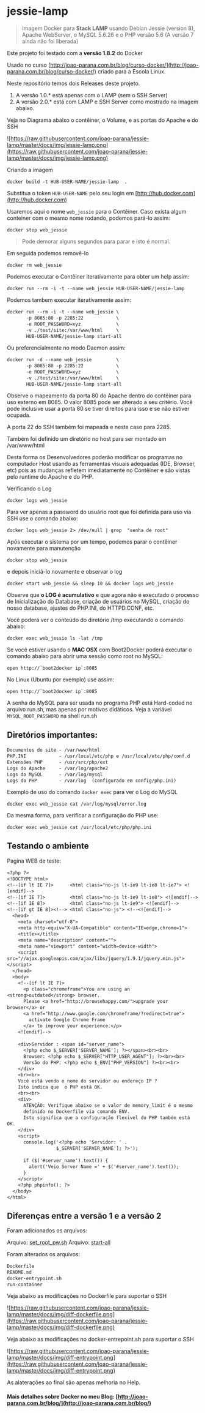 # jessie-lamp

> Imagem Docker para **Stack LAMP** usando Debian Jessie (version 8),
> Apache WebServer, o MySQL 5.6.26 e o PHP versão 5.6 (A versão 7 ainda 
> não foi liberada)

Este projeto foi testado com a **versão 1.8.2** do Docker

Usado no curso [http://joao-parana.com.br/blog/curso-docker/](http://joao-parana.com.br/blog/curso-docker/) criado para a Escola Linux.

Neste repositório temos dois Releases deste projeto.

1. A versão 1.0.* está apenas com o LAMP (sem o SSH Server)
2. A versão 2.0.* está com LAMP e SSH Server como mostrado na imagem abaixo.

Veja no Diagrama abaixo o contêiner, o Volume, e as portas do Apache e do SSH

![https://raw.githubusercontent.com/joao-parana/jessie-lamp/master/docs/img/jessie-lamp.png](https://raw.githubusercontent.com/joao-parana/jessie-lamp/master/docs/img/jessie-lamp.png)

Criando a imagem

    docker build -t HUB-USER-NAME/jessie-lamp  .

Substitua o token `HUB-USER-NAME` pelo seu login em [http://hub.docker.com](http://hub.docker.com)


Usaremos aqui o nome `web_jessie` para o Contêiner.
Caso exista algum conteiner com o mesmo nome rodando, 
podemos pará-lo assim:

    docker stop web_jessie

> Pode demorar alguns segundos para parar e isto é normal.

Em seguida podemos removê-lo

    docker rm web_jessie

Podemos executar o Contêiner iterativamente para obter um help assim:

    docker run --rm -i -t --name web_jessie HUB-USER-NAME/jessie-lamp

Podemos tambem executar iterativamente assim:

    docker run --rm -i -t --name web_jessie \
           -p 8085:80 -p 2285:22            \
           -e ROOT_PASSWORD=xyz             \
           -v ./test/site:/var/www/html     \
           HUB-USER-NAME/jessie-lamp start-all

Ou preferencialmente no modo Daemon assim:

    docker run -d --name web_jessie         \
           -p 8085:80 -p 2285:22            \
           -e ROOT_PASSWORD=xyz             \
           -v ./test/site:/var/www/html     \
           HUB-USER-NAME/jessie-lamp start-all

Observe o mapeamento da porta 80 do Apache dentro do contêiner 
para uso externo em 8085. O valor 8085 pode ser alterado a seu critério.
Você pode inclusive usar a porta 80 se tiver direitos para isso e se 
não estiver ocupada.

A porta 22 do SSH também foi mapeada e neste caso para 2285.

Também foi definido um diretório no host para ser montado 
em /var/www/html

Desta forma os Desenvolvedores poderão modificar os programas 
no computador Host usando as ferramentas visuais adequadas
(IDE, Browser, etc) pois as mudanças refletem imediatamente no 
Contêiner e são vistas pelo runtime do Apache e do PHP.

Verificando o Log

    docker logs web_jessie

Para ver apenas a password do usuário root que foi definida para 
uso via SSH use o comando abaixo:

    docker logs web_jessie 2> /dev/null | grep  "senha de root"

Após executar o sistema por um tempo, podemos parar o contêiner 
novamente para manutenção

    docker stop web_jessie

e depois iniciá-lo novamente e observar o log

    docker start web_jessie && sleep 10 && docker logs web_jessie

Observe que **o LOG é acumulativo** e que agora não é executado o 
processo de Inicialização do Database, criação de usuários no MySQL, 
criação do nosso database, ajustes do PHP.INI, do HTTPD.CONF, etc. 

Você poderá ver o conteúdo do diretório /tmp executando o comando abaixo:

    docker exec web_jessie ls -lat /tmp

Se você estiver usando o **MAC OSX** com Boot2Docker 
poderá executar o comando abaixo para abrir uma sessão como 
root no MySQL:

    open http://`boot2docker ip`:8085 

No Linux (Ubuntu por exemplo) use assim:

    open http://`boot2docker ip`:8085

A senha do MySQL para ser usada no programa PHP 
está Hard-coded no arquivo run.sh, mas apenas 
por motivos didáticos. 
Veja a variável `MYSQL_ROOT_PASSWORD` na shell run.sh

## Diretórios importantes:

    Documentos do site - /var/www/html
    PHP.INI            - /usr/local/etc/php e /usr/local/etc/php/conf.d
    Extensões PHP      - /usr/src/php/ext
    Logs do Apache     - /var/log/apache2
    Logs do MySQL      - /var/log/mysql
    Logs do PHP        - /var/log  (configurado em config/php.ini)

Exemplo de uso do comando `docker exec` para ver o Log do MySQL

    docker exec web_jessie cat /var/log/mysql/error.log

Da mesma forma, para verificar a configuração do PHP use:

    docker exec web_jessie cat /usr/local/etc/php/php.ini


## Testando o ambiente

Pagina WEB de teste:

    <?php ?>
    <!DOCTYPE html>
    <!--[if lt IE 7]>      <html class="no-js lt-ie9 lt-ie8 lt-ie7"> <![endif]-->
    <!--[if IE 7]>         <html class="no-js lt-ie9 lt-ie8"> <![endif]-->
    <!--[if IE 8]>         <html class="no-js lt-ie9"> <![endif]-->
    <!--[if gt IE 8]><!--> <html class="no-js"> <!--<![endif]-->
      <head>
        <meta charset="utf-8">
        <meta http-equiv="X-UA-Compatible" content="IE=edge,chrome=1">
        <title></title>
        <meta name="description" content="">
        <meta name="viewport" content="width=device-width">
        <script src="//ajax.googleapis.com/ajax/libs/jquery/1.9.1/jquery.min.js"></script>
      </head>
      <body>
        <!--[if lt IE 7]>
          <p class="chromeframe">You are using an <strong>outdated</strong> browser.
          Please <a href="http://browsehappy.com/">upgrade your browser</a> or
          <a href="http://www.google.com/chromeframe/?redirect=true">
            activate Google Chrome Frame
          </a> to improve your experience.</p>
        <![endif]-->

        <div>Servidor : <span id="server_name">
          <?php echo $_SERVER['SERVER_NAME']; ?></span><br><br>
          Browser: <?php echo $_SERVER["HTTP_USER_AGENT"]; ?><br><br>
          Versão do PHP: <?php echo $_ENV["PHP_VERSION"] ?><br><br>
        </div>
        <br><br>
        Você está vendo o nome do servidor ou endereço IP ?
        Isto indica que  o PHP está OK.
        <br><br>
        <div>
          ATENÇÃO: Verifique abaixo se o valor de memory_limit é o mesmo
          definido no Dockerfile via comando ENV.
          Isto significa que a configuração flexivel do PHP também está OK.
        </div>
        <script>
          console.log('<?php echo 'Servidor: ' .
                      $_SERVER['SERVER_NAME']; ?>');

          if ($('#server_name').text()) {
            alert('Veio Server Name =' + $('#server_name').text());
          }
        </script>
        <?php phpinfo(); ?>
      </body>
    </html>

## Diferenças entre a versão 1 e a versão 2

Foram adicionados os arquivos:

Arquivo: [set_root_pw.sh](https://github.com/joao-parana/jessie-lamp/blob/master/set_root_pw.sh)
Arquivo: [start-all](https://github.com/joao-parana/jessie-lamp/blob/master/start-all)

Foram alterados os arquivos:

    Dockerfile
    README.md
    docker-entrypoint.sh
    run-container

Veja abaixo as modificações no Dockerfile para suportar o SSH

![https://raw.githubusercontent.com/joao-parana/jessie-lamp/master/docs/img/diff-dockerfile.png](https://raw.githubusercontent.com/joao-parana/jessie-lamp/master/docs/img/diff-dockerfile.png)

Veja abaixo as modificações no docker-entrepoint.sh para suportar o SSH

![https://raw.githubusercontent.com/joao-parana/jessie-lamp/master/docs/img/diff-entrypoint.png](https://raw.githubusercontent.com/joao-parana/jessie-lamp/master/docs/img/diff-entrypoint.png)

As alaterações ao final são apenas melhoria no Help.


#### Mais detalhes sobre Docker no meu Blog: [http://joao-parana.com.br/blog/](http://joao-parana.com.br/blog/)

